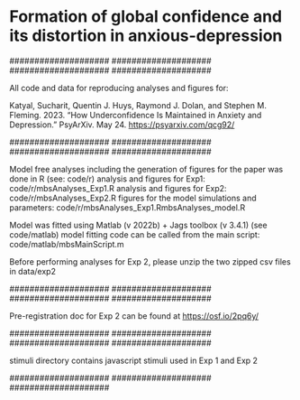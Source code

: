 # Formation of global confidence and its distortion in anxious-depression

#################### #################### #################### 
####################

All code and data for reproducing analyses and figures for:

Katyal, Sucharit, Quentin J. Huys, Raymond J. Dolan, and Stephen M. Fleming. 2023. “How Underconfidence Is Maintained in Anxiety and Depression.” PsyArXiv. May 24. 
https://psyarxiv.com/qcg92/


#################### #################### #################### 
####################

Model free analyses including the generation of figures for the paper was done in R (see: code/r)
analysis and figures for Exp1:                    code/r/mbsAnalyses_Exp1.R
analysis and figures for Exp2:                    code/r/mbsAnalyses_Exp2.R
figures for the model simulations and parameters: code/r/mbsAnalyses_Exp1.RmbsAnalyses_model.R

Model was fitted using Matlab (v 2022b) + Jags toolbox (v 3.4.1) (see code/matlab)
model fitting code can be called from the main script:  code/matlab/mbsMainScript.m

Before performing analyses for Exp 2, please unzip the two zipped csv files in data/exp2

#################### #################### #################### 
####################

Pre-registration doc for Exp 2 can be found at 
https://osf.io/2pq6y/


#################### #################### #################### 
####################

stimuli directory contains javascript stimuli used in Exp 1 and Exp 2

#################### #################### #################### 

